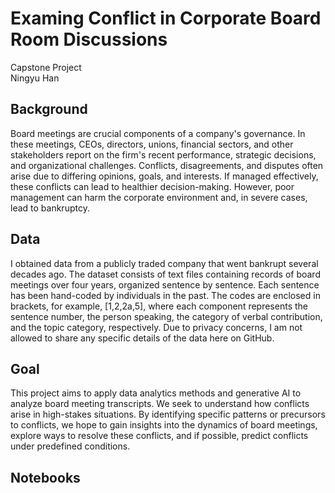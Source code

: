# Examing Conflict in Corporate Board Room Discussions 
Capstone Project <br>
Ningyu Han
## Background
Board meetings are crucial components of a company's governance. In these meetings, CEOs, directors, unions, financial sectors, and other stakeholders report on the firm's recent performance, strategic decisions, and organizational challenges. Conflicts, disagreements, and disputes often arise due to differing opinions, goals, and interests. If managed effectively, these conflicts can lead to healthier decision-making. However, poor management can harm the corporate environment and, in severe cases, lead to bankruptcy.
## Data
I obtained data from a publicly traded company that went bankrupt several decades ago. The dataset consists of text files containing records of board meetings over four years, organized sentence by sentence. Each sentence has been hand-coded by individuals in the past. The codes are enclosed in brackets, for example, [1,2,2a,5], where each component represents the sentence number, the person speaking, the category of verbal contribution, and the topic category, respectively. Due to privacy concerns, I am not allowed to share any specific details of the data here on GitHub.
## Goal
This project aims to apply data analytics methods and generative AI to analyze board meeting transcripts. We seek to understand how conflicts arise in high-stakes situations. By identifying specific patterns or precursors to conflicts, we hope to gain insights into the dynamics of board meetings, explore ways to resolve these conflicts, and if possible, predict conflicts under predefined conditions.
## Notebooks
